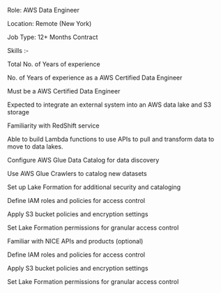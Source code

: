 Role: AWS Data Engineer

Location: Remote (New York)

Job Type: 12+ Months Contract

Skills :-

Total No. of Years of experience

No. of Years of experience as a AWS Certified Data Engineer

Must be a AWS Certified Data Engineer

Expected to integrate an external system into an AWS data lake and S3 storage

Familiarity with RedShift service

Able to build Lambda functions to use APIs to pull and transform data to move to data lakes.

Configure AWS Glue Data Catalog for data discovery

Use AWS Glue Crawlers to catalog new datasets

Set up Lake Formation for additional security and cataloging

Define IAM roles and policies for access control

Apply S3 bucket policies and encryption settings

Set Lake Formation permissions for granular access control

Familiar with NICE APIs and products (optional)

Define IAM roles and policies for access control

Apply S3 bucket policies and encryption settings

Set Lake Formation permissions for granular access control
